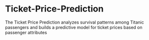 # Ticket-Price-Prediction
The Ticket Price Prediction analyzes survival patterns among Titanic passengers and builds a predictive model for ticket prices based on passenger attributes
